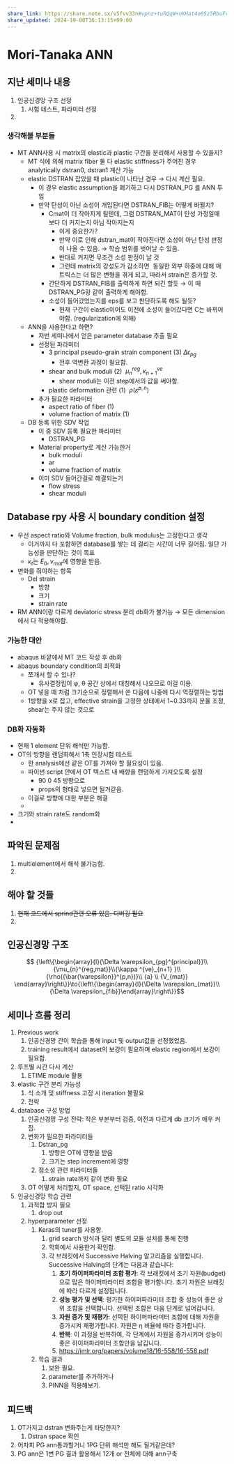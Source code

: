 ```yaml
---
share_link: https://share.note.sx/v5fvv33n#vpnz+tuRQqW+nKHat4o05z5RbuFvlsiN02gvsl+UY0o
share_updated: 2024-10-08T16:13:15+09:00
---
```



# Mori-Tanaka ANN

## 지난 세미나 내용 
1. 인공신경망 구조 선정
	1. 시험 테스트, 파라미터 선정
2. 



### 생각해볼 부분들
- MT ANN사용 시 matrix의 elastic과 plastic 구간을 분리해서 사용할 수 있을지?
	- MT 식에 의해 matrix fiber 둘 다 elastic stiffness가 주어진 경우 analytically dstran0, dstran1 계산 가능
	- elastic DSTRAN 잡았을 때 plastic이 나타난 경우 → 다시 계산 필요.
		- 이 경우 elastic assumption을 폐기하고 다시 DSTRAN_PG 를 ANN 투입
		- 만약 탄성이 아닌 소성이 개입된다면 DSTRAN_FIB는 어떻게 바뀔지?
			- Cmat이 더 작아지게 될텐데, 그럼 DSTRAN_MAT이 탄성 가정일때 보다 더 커지는지 아님 작아지는지
				- 이게 중요한가?
				- 만약 이로 인해 dstran_mat이 작아진다면 소성이 아닌 탄성 판정이 나올 수 있음. → 학습 범위를 벗어날 수 있음.
				- 반대로 커지면 무조건 소성 판정이 날 것
				- 그런데 matrix의 강성도가 감소하면  동일한 외부 하중에 대해 매트릭스는 더 많은 변형을 겪게 되고, 따라서 strain은 증가할 것.
			- 간단하게 DSTRAN_FIB를 출력하게 하면 되긴 할듯 → 이 때 DSTRAN_PG랑 같이 출력하게 해야함.
			- 소성이 들어갔었는지를 eps를 보고 판단하도록 해도 될듯?
				- 현재 구간이 elastic이어도 이전에 소성이 들어갔다면 C는 바뀌어야함. (regularization에 의해)
	- ANN을 사용한다고 하면?
		- 저번 세미나에서 얻은 parameter database 추출 필요
		- 선정된 파라미터
			- 3 principal pseudo-grain strain component (3) $\Delta \epsilon _{pg}$
				- 전후 역변환 과정이 필요함. 
			- shear and bulk moduli (2) $\ \mu^{reg}_{n}, \kappa^{ve}_{n+1}$ 
				- shear moduli는 이전 step에서의 값을 써야함. 
			- plastic deformation 관련 (1) $\ \rho({\bar{\varepsilon}}^{p,n})$
		- 추가 필요한 파라미터 
			- aspect ratio of fiber (1)
			- volume fraction of matrix (1)
	- DB 등록 위한 SDV 작업
		- 이 중 SDV 등록 필요한 파라미터
			-  DSTRAN_PG
		-  Material property로 계산 가능한거
			- bulk moduli
			- ar
			- volume fraction of matrix
		- 이미 SDV 들어간걸로 해결되는거
			- flow stress
			- shear moduli

## Database rpy 사용 시 boundary condition 설정
* 우선 aspect ratio와 Volume fraction, bulk modulus는 고정한다고 생각
	* 이거까지 다 포함하면 database를 쌓는 데 걸리는 시간이 너무 길어짐. 일단 가능성을 판단하는 것이 목표
	* $\kappa_t$는 $E_0, \nu_{mat}$에 영향을 받음. 
* 변화를 줘야하는 항목
	* Del strain
		* 방향
		* 크기
		* strain rate
* RM ANN이랑 다르게 deviatoric stress 분리 db화가 불가능 → 모든 dimension에서 다 적용해야함. 
  
###  가능한 대안
* abaqus 바깥에서 MT 코드 작성 후 db화
* abaqus boundary condition의 최적화
	* 쪼개서 할 수 있나?
		* 유사결정립이 φ, θ 공간 상에서 대칭해서 나오므로 이걸 이용.
	* OT 넣을 때 처럼 크기순으로 정렬해서 쓴 다음에 나중에 다시 역정렬하는 방법
	* 1방향을 x로 잡고, effective strain을 고정한 상태에서 1~0.33까지 분율 조정, shear는 주지 않는 것으로
	  
### DB화 자동화
* 현재 1 element 단위 해석만 가능함.
* OT의 방향을 랜덤화해서 1축 인장시험 테스트
	* 한 analysis에선 같은 OT를 가져야 할 필요성이 있음.
	* 파이썬 script 안에서 OT 텍스트 내 배향을 랜덤하게 가져오도록 설정
		* 90 0 45 방향으로
		* props의 형태로 넣으면 될거같음.
	* 이걸로 방향에 대한 부분은 해결
	* 
* 크기와 strain rate도 random화
* 


## 파악된 문제점

1. multielement에서 해석 불가능함. 
2. 



## 해야 할 것들
1. ~~현재 코드에서 sprind관련 오류 있음. 디버깅 필요~~
2. 



## 인공신경망 구조
$$ {\left\{\begin{array}{l}{\Delta \varepsilon_{pg}^{principal}}\\{\mu_{n}^{reg,mat}}\\{\kappa ^{ve}_{n+1} }\\{\rho({\bar{\varepsilon}}^{p,n})}\\ {a} \\ {V_{mat}} \end{array}\right\}}\to{\left\{\begin{array}{l}{\Delta \varepsilon_{mat}}\\{\Delta \varepsilon_{fib}}\end{array}\right\}}$$


## 세미나 흐름 정리

1. Previous work
	1. 인공신경망 간이 학습을 통해 input 및 output값을 선정했었음.
	2. training result에서 dataset의 보강이 필요하며 elastic region에서 보강이 필요함.
2. 루프별 시간 다시 계산
	1.  ETIME module 활용
3. elastic 구간 분리 가능성
	1. 식 소개 및 stiffness 고정 시 iteration 불필요 
	2. 전략
4. database 구성 방법
	1. 인공신경망 구성 전략: 작은 부분부터 검증, 이전과 다르게 db 크기가 매우 커짐.
	2. 변화가 필요한 파라미터들
		1. Dstran_pg
			1. 방향은 OT에 영향을 받음
			2. 크기는 step increment에 영향
		2. 점소성 관련 파라미터들
			1. strain rate까지 같이 변화 필요
	3. OT 어떻게 처리할지, OT space, 선택된 ratio 시각화
5. 인공신경망 학습 관련
	1. 과적합 방지 필요
		1. drop out
	2. hyperparameter 선정
		1. Keras의 tuner를 사용함. 
			1. grid search 방식과 달리 별도의 모듈 설치를 통해 진행
			2. 학회에서 사용한거 확인함.
			3. 각 브래킷에서 Successive Halving 알고리즘을 실행합니다. Successive Halving의 단계는 다음과 같습니다:
				1.  **초기 하이퍼파라미터 조합 평가**: 각 브래킷에서 초기 자원(budget)으로 많은 하이퍼파라미터 조합을 평가합니다. 초기 자원은 브래킷에 따라 다르게 설정됩니다.
				2. **성능 평가 및 선택**: 평가한 하이퍼파라미터 조합 중 성능이 좋은 상위 조합을 선택합니다. 선택된 조합은 다음 단계로 넘어갑니다.
				3. **자원 증가 및 재평가**: 선택된 하이퍼파라미터 조합에 대해 자원을 증가시켜 재평가합니다. 자원은 η 비율에 따라 증가합니다.
				4. **반복**: 이 과정을 반복하여, 각 단계에서 자원을 증가시키며 성능이 좋은 하이퍼파라미터 조합만을 남깁니다.
				5. https://jmlr.org/papers/volume18/16-558/16-558.pdf
		2. 학습 결과
			1. 보완 필요.
			2. parameter를 추가하거나
			3. PINN을 적용해보기.


## 피드백
1. OT가지고 dstran 변화주는게 타당한지?
	1. Dstran space 확인
2. 어차피 PG ann통과할거니 1PG 단위 해석만 해도 될거같은데?
3. PG ann은 1번 PG 결과 활용해서 12개 or 전체에 대해 ann구축